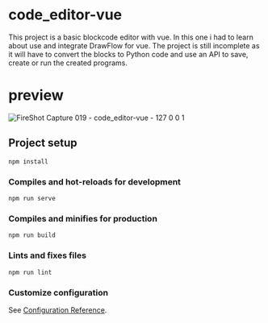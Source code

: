 # code_editor-vue

This project is a basic blockcode editor with vue. In this one i had to learn about use and integrate DrawFlow for vue. The project is still incomplete as it will have to convert the blocks to Python code and use an API to save, create or run the created programs.

# preview
![FireShot Capture 019 - code_editor-vue - 127 0 0 1](https://user-images.githubusercontent.com/18151615/138572090-e0f60c2e-793d-4a5b-ac34-6a138f1a6814.png)


## Project setup
```
npm install
```

### Compiles and hot-reloads for development
```
npm run serve
```

### Compiles and minifies for production
```
npm run build
```

### Lints and fixes files
```
npm run lint
```

### Customize configuration
See [Configuration Reference](https://cli.vuejs.org/config/).
